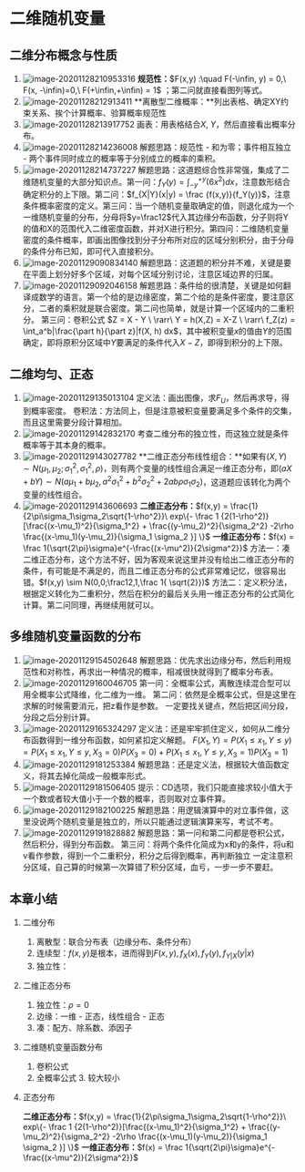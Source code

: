 # 二维随机变量

## 二维分布概念与性质

1. ![image-20201128210953316](PB3-二维随机.assets/image-20201128210953316.png)
   **规范性：**$F(x,y) :\quad F(-\infin, y) = 0,\ F(x, -\infin)=0,\ F(+\infin,+\infin) = 1$ ；第二问就直接看图列等式。
2. ![image-20201128212913411](PB3-二维随机.assets/image-20201128212913411.png)
   **离散型二维概率：**列出表格、确定XY约束关系、挨个计算概率、验算概率规范性
3. ![image-20201128213917752](PB3-二维随机.assets/image-20201128213917752.png)
   画表：用表格结合$X,\ Y$，然后直接看出概率分布。
4. ![image-20201128214236008](PB3-二维随机.assets/image-20201128214236008.png)
   解题思路：规范性 - 和为零；事件相互独立 - 两个事件同时成立的概率等于分别成立的概率的乘积。
5. ![image-20201128214737227](PB3-二维随机.assets/image-20201128214737227.png)
   解题思路：这道题综合性非常强，集成了二维随机变量的大部分知识点。第一问：$f_Y(y) = \int_{-y}^{+y}(6x^2)dx$，注意数形结合确定积分的上下限。第二问：$f_{X|Y}(x|y) = \frac {f(x,y)}{f_Y(y)}$，注意条件概率密度的定义。第三问：当一个随机变量取确定的值，则退化成为一个一维随机变量的分布，分母将$y=\frac12$代入其边缘分布函数，分子则将Y的值和X的范围代入二维密度函数，并对X进行积分。第四问：二维随机变量密度的条件概率，即画出图像找到分子分布所对应的区域分别积分，由于分母的条件分布已知，即可代入直接积分。
6. ![image-20201129090834140](PB3-二维随机.assets/image-20201129090834140.png)
   解题思路：这道题的积分并不难，关键是要在平面上划分好多个区域，对每个区域分别讨论，注意区域边界的归属。
7. ![image-20201129092046158](PB3-二维随机.assets/image-20201129092046158.png)
   解题思路：条件给的很清楚，关键是如何翻译成数学的语言。第一个给的是边缘密度，第二个给的是条件密度，要注意区分，二者的乘积就是联合密度。第二问也简单，就是计算一个区域内的二重积分。
   第三问：卷积公式 $Z = X - Y \ \rarr\ Y = h(X,Z) = X-Z \ \rarr\ f_Z(z) = \int_a^b|\frac{\part h}{\part z}|f(X, h) dx$，其中被积变量$x$的值由$Y$的范围确定，即将原积分区域中$Y$要满足的条件代入$X-Z$，即得到积分的上下限。

## 二维均匀、正态

1. ![image-20201129135013104](PB3-二维随机.assets/image-20201129135013104.png)
   定义法：画出图像，求$F_U$，然后再求导，得到概率密度。
   卷积法：方法同上，但是注意被积变量要满足多个条件的交集，而且这里需要分段计算相加。
2. ![image-20201129142832170](PB3-二维随机.assets/image-20201129142832170.png)
   考查二维分布的独立性，而这独立就是条件概率等于其本身的概率。
3. ![image-20201129143027782](PB3-二维随机.assets/image-20201129143027782.png)
   **二维正态分布线性组合：**如果有$(X,Y) \sim N(\mu_1, \mu_2;\sigma_1^2,\sigma_1^2,\rho)$，则有两个变量的线性组合满足一维正态分布，即$(aX+bY) \sim N(a\mu_1+b\mu_2, a^2\sigma_1^2+b^2\sigma_2^2+2ab\rho\sigma_1\sigma_2)$，这道题应该转化为两个变量的线性组合。
4. ![image-20201129143606693](PB3-二维随机.assets/image-20201129143606693.png)
   **二维正态分布：**$f(x,y) = \frac{1}{2\pi\sigma_1\sigma_2\sqrt{1-\rho^2}}\ exp\{- \frac 1 {2(1-\rho^2)}[\frac{(x-\mu_1)^2}{\sigma_1^2} + \frac{(y-\mu_2)^2}{\sigma_2^2} -2\rho \frac{(x-\mu_1)(y-\mu_2)}{\sigma_1 \sigma_2 }] \}$ 
   **一维正态分布：**$f(x) = \frac 1{\sqrt{2\pi}\sigma}e^{-\frac{(x-\mu^2)}{2\sigma^2}}$ 
   方法一：凑二维正态分布，这个方法不好，因为客观来说这里并没有给出二维正态分布的条件，有可能是不满足的，而且二维正态分布的公式非常难记忆，很容易出错。$f(x,y) \sim N(0,0;\frac12,1,\frac 1{ \sqrt{2}})$ 
   方法二：定义积分法，根据定义转化为二重积分，然后在积分的最后关头用一维正态分布的公式简化计算。第二问同理，再继续用就可以。

## 多维随机变量函数的分布

1. ![image-20201129154502648](PB3-二维随机.assets/image-20201129154502648.png)
   解题思路：优先求出边缘分布，然后利用规范性和对称性，再求出一种情况的概率，相减很快就得到了概率分布表。
2. ![image-20201129160046705](PB3-二维随机.assets/image-20201129160046705.png)
   第一问：全概率公式，离散连续混合型可以用全概率公式降维，化二维为一维。
   第二问：依然是全概率公式，但是这里在求解的时候需要消元，把z看作是参数。
   一定要找关键点，然后把区间分段，分段之后分别计算。
3. ![image-20201129165324297](PB3-二维随机.assets/image-20201129165324297.png)
   定义法：还是牢牢抓住定义，如何从二维分布函数得到一维分布函数，如何紧扣定义解题。
   $F(X_1,Y) = P(X_1 \le x_1,Y \le y) = P(X_1 \le x_1,Y \le y,X_3=0)P(X_3=0) + P(X_1 \le x_1,Y \le y,X_3=1)P(X_3=1)$
4. ![image-20201129181253384](PB3-二维随机.assets/image-20201129181253384.png)
   解题思路：还是定义法，根据较大值函数定义，将其去掉化简成一般概率形式。
5. ![image-20201129181506405](PB3-二维随机.assets/image-20201129181506405.png)
   提示：CD选项，我们只能直接求较小值大于一个数或者较大值小于一个数的概率，否则取对立事件算。
6. ![image-20201129182100225](PB3-二维随机.assets/image-20201129182100225.png)
   解题思路：用逻辑演算中的对立事件做，这里没说两个随机变量是独立的，所以只能通过逻辑演算来写，考试不考。
7. ![image-20201129191828882](PB3-二维随机.assets/image-20201129191828882.png)
   解题思路：第一问和第二问都是卷积公式，然后积分，得到分布函数。
   第三问：将两个条件化简成为x和y的条件，将u和v看作参数，得到一个二重积分，积分之后得到概率，再判断独立
   一定注意积分区域，自己算的时候第一次算错了积分区域，血亏，一步一步不要赶。



## 本章小结

1. 二维分布
   1. 离散型：联合分布表（边缘分布、条件分布）
   2. 连续型：$f(x,y)$是根本，进而得到$F(x,y), f_X(x), f_Y(y), f_{Y|X}(y|x)$ 
   3. 独立性：
   
2. 二维正态分布
   1. 独立性：$\rho=0$ 
   2. 边缘：一维 - 正态，线性组合 - 正态
   3. 凑：配方、除系数、添因子
   
3. 二维随机变量函数分布
   1. 卷积公式
   2. 全概率公式
      3. 较大较小
   
4. 正态分布

   **二维正态分布：**$f(x,y) = \frac{1}{2\pi\sigma_1\sigma_2\sqrt{1-\rho^2}}\ exp\{- \frac 1 {2(1-\rho^2)}[\frac{(x-\mu_1)^2}{\sigma_1^2} + \frac{(y-\mu_2)^2}{\sigma_2^2} -2\rho \frac{(x-\mu_1)(y-\mu_2)}{\sigma_1 \sigma_2 }] \}$ 
   **一维正态分布：**$f(x) = \frac 1{\sqrt{2\pi}\sigma}e^{-\frac{(x-\mu^2)}{2\sigma^2}}$ 